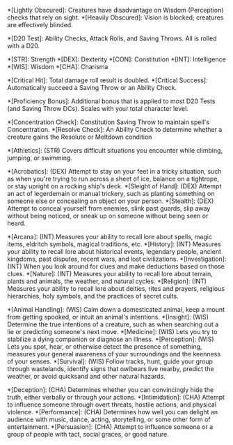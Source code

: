 *[Lightly Obscured]: Creatures have disadvantage on Wisdom (Perception) checks that rely on sight.
*[Heavily Obscured]: Vision is blocked; creatures are effectively blinded.

*[D20 Test]: Ability Checks, Attack Rolls, and Saving Throws. All is rolled with a D20.

*[STR]:	Strength
*[DEX]:	Dexterity
*[CON]:	Constitution
*[INT]:	Intelligence
*[WIS]:	Wisdom
*[CHA]:	Charisma

*[Critical Hit]: Total damage roll result is doubled.
*[Critical Success]: Automatically succeed a Saving Throw or an Ability Check.

*[Proficiency Bonus]: Additional bonus that is applied to most D20 Tests (and Saving Throw DCs). Scales with your total character level. 

*[Concentration Check]: Constitution Saving Throw to maintain spell's Concentration.
*[Resolve Check]: An Ability Check to determine whether a creature gains the Resolute or Meltdown condition

*[Athletics]: (STR) Covers difficult situations you encounter while climbing, jumping, or swimming.

*[Acrobatics]: (DEX) Attempt to stay on your feet in a tricky situation, such as when you're trying to run across a sheet of ice, balance on a tightrope, or stay upright on a rocking ship's deck.
*[Sleight of Hand]: (DEX) Attempt an act of legerdemain or manual trickery, such as planting something on someone else or concealing an object on your person.
*[Stealth]: (DEX) Attempt to conceal yourself from enemies, slink past guards, slip away without being noticed, or sneak up on someone without being seen or heard.

*[Arcana]: (INT) Measures your ability to recall lore about spells, magic items, eldritch symbols, magical traditions, etc.
*[History]: (INT) Measures your ability to recall lore about historical events, legendary people, ancient kingdoms, past disputes, recent wars, and lost civilizations.
*[Investigation]: (INT) When you look around for clues and make deductions based on those clues.
*[Nature]: (INT) Measures your ability to recall lore about terrain, plants and animals, the weather, and natural cycles.
*[Religion]: (INT) Measures your ability to recall lore about deities, rites and prayers, religious hierarchies, holy symbols, and the practices of secret cults.

*[Animal Handling]: (WIS) Calm down a domesticated animal, keep a mount from getting spooked, or intuit an animal's intentions.
*[Insight]: (WIS) Determine the true intentions of a creature, such as when searching out a lie or predicting someone's next move. 
*[Medicine]: (WIS) Lets you try to stabilize a dying companion or diagnose an illness.
*[Perception]: (WIS) Lets you spot, hear, or otherwise detect the presence of something, measures your general awareness of your surroundings and the keenness of your senses.
*[Survival]: (WIS) Follow tracks, hunt, guide your group through wastelands, identify signs that owlbears live nearby, predict the weather, or avoid quicksand and other natural hazards.

*[Deception]: (CHA) Determines whether you can convincingly hide the truth, either verbally or through your actions.
*[Intimidation]: (CHA) Attempt to influence someone through overt threats, hostile actions, and physical violence.
*[Performance]: (CHA) Determines how well you can delight an audience with music, dance, acting, storytelling, or some other form of entertainment.
*[Persuasion]: (CHA) Attempt to influence someone or a group of people with tact, social graces, or good nature.